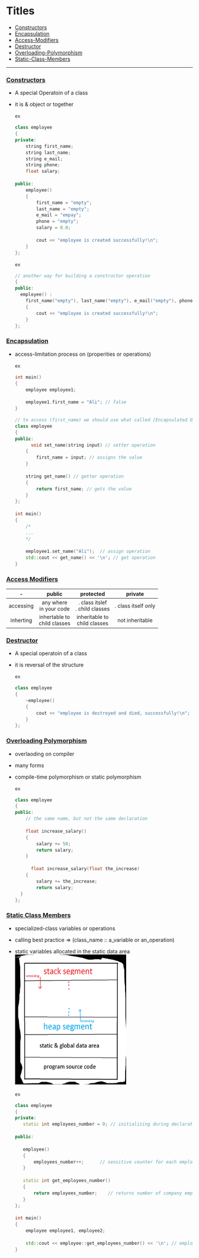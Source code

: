 # Titles

- [Constructors](#constructors)
- [Encapsulation](#encapsulation)
- [Access-Modifiers](#access-modifiers)
- [Destructor](#destructor)
- [Overloading-Polymorphism](#overloading-polymorphism)
- [Static-Class-Members](#static-class-members)

---



### <u>Constructors</u>

- A special Operatoin of a class

- it is & object or together

  `ex`

  ```c++
  class employee
  {
  private:
      string first_name;
      string last_name;
      string e_mail;
      string phone;
      float salary;
   
  public:
      employee()
      {
          first_name = "empty";
          last_name = "empty";
          e_mail = "empay";
          phone = "empty";
          salary = 0.0;      
          
          cout << "employee is created successfully!\n";
      }
  };
  ```

  `ex`

  ```c++
  // another way for building a constructor operation
  {
  public:
  	employee() : 
      first_name("empty"), last_name("empty"), e_mail("empty"), phone("empty"),  salary(0.0)
      {
          cout << "employee is created successfully!\n";
      }
  };
  ```



### <u>Encapsulation</u>

- access-limitation process on (properities or operations)

  `ex`

  ```c++
  int main()
  {
      employee employee1;
      
      employee1.first_name = "Ali"; // false
  }
  ```

  ```c++
  // to access (first_name) we should use what called [Encapsulated Operatoins]
  class employee
  {
  public:
     	void set_name(string input) // setter operation
      {
          first_name = input; // assigns the value
      }
      
      string get_name() // getter operation
      {
          return first_name; // gets the value
      }
  };
  
  int main()
  {
      /*
      ...
      */
      
      employee1.set_name("Ali");  // assign operation
      std::cout << get_name() << '\n'; // get operation
  }
  ```

  

### <u>Access Modifiers</u>

|     -     |             public              |             protected              |       private       |
| :-------: | :-----------------------------: | :--------------------------------: | :-----------------: |
| accessing |    any where<br>in your code    | . class itslef<br/>. child classes | . class itself only |
| inherting | inhertable to<br/>child classes |  inheritable to<br/>child classes  |   not inheritable   |



### <u>Destructor</u>

- A special operatoin of a class

- it is reversal of the structure

  `ex`

  ```c++
  class employee
  {
      ~employee()
      {
          cout << "employee is destroyed and died, successfully!\n";
      }
  };
  ```

  

### <u>Overloading Polymorphism</u>

- overlaoding on compiler

- many forms

- compile-time polymorphism or static polymorphism

  `ex`

  ```c++
  class employee
  {
  public:
      // the same name, but not the same declaration
  
      float increase_salary()
      {
          salary += 50;  
          return salary;
      }
      
     	float increase_salary(float the_increase)
      {
          salary += the_increase;
          return salary;
  	}
  };
  ```

  

### <u>Static Class Members</u>

- specialized-class variables or operations

- calling best practice => (class_name :: a_variable or an_operation)

- static variables allocated in the static data area<img src="Images\1.png" alt="missed image" width="300" height="350" style="margin:0">

  `ex`

  ```c++
  class employee
  {
  private:
     static int employees_number = 0; // initializing during declaration (best practice)
      
  public:
      
     employee()
     {
         employees_number++;      // sensitive counter for each employee
     }
      
     static int get_employees_number()
     {
         return employees_number;    // returns number of company employees, now
     }
  };
  
  int main()
  {
      employee employee1, employee2;
      
      std::cout << employee::get_employees_number() << '\n'; // employees number
  }
  ```

  